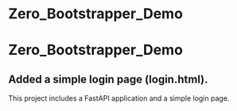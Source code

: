# Zero_Bootstrapper_Demo

# Zero_Bootstrapper_Demo

## Added a simple login page (login.html).

This project includes a FastAPI application and a simple login page.